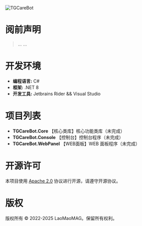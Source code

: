 ![TGCareBot](https://socialify.git.ci/LaoMaoMAG/MeowToolsLib-DotNET/image?description=1&font=Jost&forks=1&issues=1&language=1&name=1&pattern=Circuit+Board&pulls=1&stargazers=1&tab=readme-ov-file%3Flanguage%3D1&theme=Auto)


# 阅前声明
> ... ...


# 开发环境
- **编程语言:** C#
- **框架:** .NET 8
- **开发工具:** Jetbrains Rider && Visual Studio


# 项目列表
- **TGCareBot.Core** 【核心类库】核心功能类库（未完成）
- **TGCareBot.Console** 【控制台】控制台程序（未完成）
- **TGCareBot.WebPanel** 【WEB面板】WEB 面板程序（未完成）


# 开源许可
本项目使用 [Apache 2.0](https://github.com/LaoMaoMAG/TGCareBot/LICENSE) 协议进行开源，请遵守开源协议。


# 版权
版权所有 © 2022-2025 LaoMaoMAG。保留所有权利。

